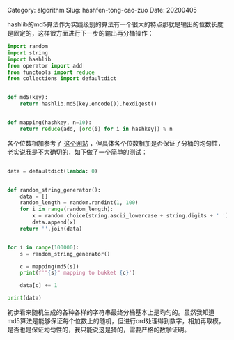 Category: algorithm
Slug: hashfen-tong-cao-zuo
Date: 20200405



hashlib的md5算法作为实践级别的算法有一个很大的特点那就是输出的位数长度是固定的，这样很方面进行下一步的输出再分桶操作：

```python
import random
import string
import hashlib
from operator import add
from functools import reduce
from collections import defaultdict


def md5(key):
    return hashlib.md5(key.encode()).hexdigest()


def mapping(hashkey, n=10):
    return reduce(add, [ord(i) for i in hashkey]) % n
```

各个位数相加参考了 [这个网站](http://www.mathcs.emory.edu/~cheung/Courses/323/Syllabus/Map/hash.html) ，但具体各个位数相加是否保证了分桶的均匀性，老实说我是不大确切的，如下做了一个简单的测试：

```python

data = defaultdict(lambda: 0)


def random_string_generator():
    data = []
    random_length = random.randint(1, 100)
    for i in range(random_length):
        x = random.choice(string.ascii_lowercase + string.digits + ' ')
        data.append(x)
    return ''.join(data)


for i in range(100000):
    s = random_string_generator()

    c = mapping(md5(s))
    print(f'"{s}" mapping to bukket {c}')

    data[c] += 1

print(data)
```

初步看来随机生成的各种各样的字符串最终分桶基本上是均匀的。虽然我知道md5算法是能够保证每个位数上的随机，但进行ord处理得到数字，相加再取模，是否也是保证均匀性的，我只能说这是猜的，需要严格的数学证明。